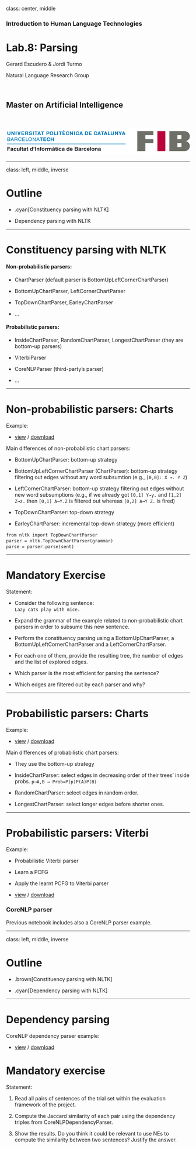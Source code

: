 class: center, middle

### Introduction to Human Language Technologies

# Lab.8: Parsing

Gerard Escudero & Jordi Turmo

Natural Language Research Group

<br>

## Master on Artificial Intelligence

<br>

![:scale 75%](fib.png)

---
class: left, middle, inverse

# Outline

* .cyan[Constituency parsing with NLTK]

* Dependency parsing with NLTK

---

# Constituency parsing with NLTK

#### Non-probabilistic parsers:

* ChartParser (default parser is BottomUpLeftCornerChartParser)

* BottomUpChartParser, LeftCornerChartParser

* TopDownChartParser, EarleyChartParser

* ...

#### Probabilistic parsers:

* InsideChartParser, RandomChartParser, LongestChartParser (they are bottom-up parsers)

* ViterbiParser

* CoreNLPParser (third-party’s parser)

* ...

---

# Non-probabilistic parsers: Charts

Example:

* [view](codes/charts.html) / [download](codes/charts.ipynb)


Main differences of non-probabilistic chart parsers:

* BottomUpChartParser: bottom-up strategy

* BottomUpLeftCornerChartParser (ChartParser): bottom-up strategy filtering out edges without any word subsumtion (e.g., `[0,0]: X →. Y Z`)

* LeftCornerChartParser: bottom-up strategy filtering out edges without new word subsumptions (e.g., if we already got `[0,1] Y→y.` and `[1,2] Z→z.` then `[0,1] A→Y.Z` is filtered out whereas `[0,2] A→Y Z.` is fired)

* TopDownChartParser: top-down strategy

* EarleyChartParser: incremental top-down strategy (more efficient)

```python3
from nltk import TopDownChartParser
parser = nltk.TopDownChartParser(grammar)
parse = parser.parse(sent)
```

---

# Mandatory Exercise

Statement:

* Consider the following sentence: <br>
`Lazy cats play with mice.`

* Expand the grammar of the example related to non-probabilistic chart parsers in order to subsume this new sentence.

* Perform the constituency parsing using a BottomUpChartParser, a BottomUpLeftCornerChartParser and a LeftCornerChartParser.

* For each one of them, provide the resulting tree, the number of edges and the list of explored edges.

* Which parser is the most efficient for parsing the sentence?

* Which edges are filtered out by each parser and why?

---

# Probabilistic parsers: Charts

Example:

* [view](codes/probParsing.html) / [download](codes/probParsing.ipynb)


Main differences of probabilistic chart parsers:

* They use the bottom-up strategy

* InsideChartParser: select edges in decreasing order of their trees’ inside probs. `p→A,B ⇒ Prob=P(p)P(A)P(B)`

* RandomChartParser: select edges in random order.

* LongestChartParser: select longer edges before shorter ones.

---

# Probabilistic parsers: Viterbi

Example:

* Probabilistic Viterbi parser

* Learn a PCFG

* Apply the learnt PCFG to Viterbi parser

* [view](codes/viterbi.html) / [download](codes/viterbi.ipynb)

### CoreNLP parser

Previous notebook includes also a CoreNLP parser example.

---
class: left, middle, inverse

# Outline

* .brown[Constituency parsing with NLTK]

* .cyan[Dependency parsing with NLTK]

---

# Dependency parsing

CoreNLP dependency parser example:

* [view](codes/dependency.html) / [download](codes/dependency.ipynb)

# Mandatory exercise

Statement:

1. Read all pairs of sentences of the trial set within the evaluation framework of the project.

2. Compute the Jaccard similarity of each pair using the dependency triples from CoreNLPDependencyParser.

3. Show the results. Do you think it could be relevant to use NEs to compute the similarity between two sentences? Justify the answer.

